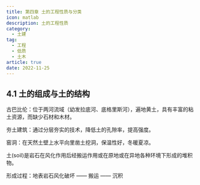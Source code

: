 ```yaml
---
title: 第四章 土的工程性质与分类
icon: matlab
description: 土的工程性质
category:
  - 土建
tag:
  - 工程
  - 低质
  - 土木
article: true
date: 2022-11-25
---
```


## 4.1 土的组成与土的结构

古巴比伦：位于两河流域（幼发拉底河、底格里斯河），遍地黄土，具有丰富的粘土资源，而缺少石材和木材。

夯土建筑：通过分层夯实的技术，降低土的孔隙率，提高强度。

窑洞：在天然土壁上水平向里凿土挖洞，保温性好，冬暖夏凉。

土(soil)是岩石在风化作用后经搬运作用或在原地或在异地各种环境下形成的堆积物。

形成过程：地表岩石风化破坏 —— 搬运 —— 沉积

